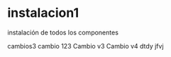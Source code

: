 # instalacion1
instalación de todos los componentes 

cambios3
cambio 
123 
Cambio v3
Cambio v4
dtdy
jfvj